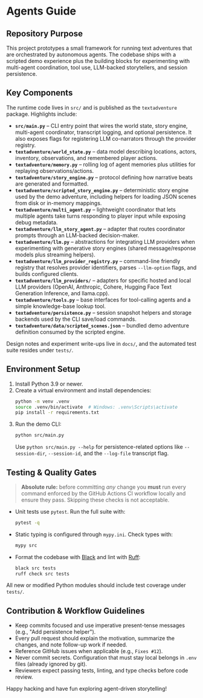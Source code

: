 # Agents Guide

## Repository Purpose

This project prototypes a small framework for running text adventures that are
orchestrated by autonomous agents. The codebase ships with a scripted demo
experience plus the building blocks for experimenting with multi-agent
coordination, tool use, LLM-backed storytellers, and session persistence.

## Key Components

The runtime code lives in `src/` and is published as the `textadventure`
package. Highlights include:

- **`src/main.py`** – CLI entry point that wires the world state, story engine,
  multi-agent coordinator, transcript logging, and optional persistence. It also
  exposes flags for registering LLM co-narrators through the provider registry.
- **`textadventure/world_state.py`** – data model describing locations, actors,
  inventory, observations, and remembered player actions.
- **`textadventure/memory.py`** – rolling log of agent memories plus utilities
  for replaying observations/actions.
- **`textadventure/story_engine.py`** – protocol defining how narrative beats
  are generated and formatted.
- **`textadventure/scripted_story_engine.py`** – deterministic story engine used
  by the demo adventure, including helpers for loading JSON scenes from disk or
  in-memory mappings.
- **`textadventure/multi_agent.py`** – lightweight coordinator that lets
  multiple agents take turns responding to player input while exposing debug
  metadata.
- **`textadventure/llm_story_agent.py`** – adapter that routes coordinator
  prompts through an LLM-backed decision-maker.
- **`textadventure/llm.py`** – abstractions for integrating LLM providers when
  experimenting with generative story engines (shared message/response models
  plus streaming helpers).
- **`textadventure/llm_provider_registry.py`** – command-line friendly registry
  that resolves provider identifiers, parses `--llm-option` flags, and builds
  configured clients.
- **`textadventure/llm_providers/`** – adapters for specific hosted and local
  LLM providers (OpenAI, Anthropic, Cohere, Hugging Face Text Generation
  Inference, and llama.cpp).
- **`textadventure/tools.py`** – base interfaces for tool-calling agents and a
  simple knowledge-base lookup tool.
- **`textadventure/persistence.py`** – session snapshot helpers and storage
  backends used by the CLI save/load commands.
- **`textadventure/data/scripted_scenes.json`** – bundled demo adventure
  definition consumed by the scripted engine.

Design notes and experiment write-ups live in `docs/`, and the automated test
suite resides under `tests/`.

## Environment Setup

1. Install Python 3.9 or newer.
2. Create a virtual environment and install dependencies:
   ```bash
   python -m venv .venv
   source .venv/bin/activate  # Windows: .venv\Scripts\activate
   pip install -r requirements.txt
   ```
3. Run the demo CLI:
   ```bash
   python src/main.py
   ```
   Use `python src/main.py --help` for persistence-related options like
   `--session-dir`, `--session-id`, and the `--log-file` transcript flag.

## Testing & Quality Gates

> **Absolute rule:** before committing *any* change you **must** run every
> command enforced by the GitHub Actions CI workflow locally and ensure they
> pass. Skipping these checks is not acceptable.

- Unit tests use `pytest`. Run the full suite with:
  ```bash
  pytest -q
  ```
- Static typing is configured through `mypy.ini`. Check types with:
  ```bash
  mypy src
  ```
- Format the codebase with [Black](https://black.readthedocs.io/) and lint with
  [Ruff](https://github.com/astral-sh/ruff):
  ```bash
  black src tests
  ruff check src tests
  ```

All new or modified Python modules should include test coverage under `tests/`.

## Contribution & Workflow Guidelines

- Keep commits focused and use imperative present-tense messages (e.g., "Add
  persistence helper").
- Every pull request should explain the motivation, summarize the changes, and
  note follow-up work if needed.
- Reference GitHub issues when applicable (e.g., `Fixes #12`).
- Never commit secrets. Configuration that must stay local belongs in `.env`
  files (already ignored by git).
- Reviewers expect passing tests, linting, and type checks before code review.

Happy hacking and have fun exploring agent-driven storytelling!
